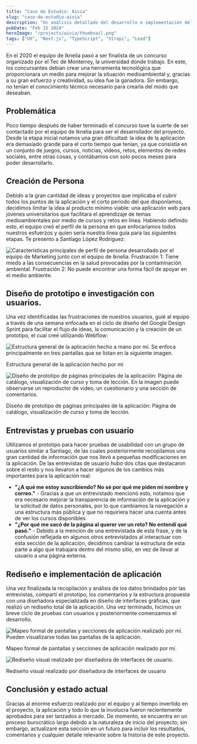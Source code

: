 ```yaml
---
title: "Caso de Estudio: Aivia"
slug: "caso-de-estudio-aivia"
description: "Un análisis detallado del desarrollo e implementación del proyecto Aivia"
pubDate: "Feb 15 2024"
heroImage: "/projects/aivia/thumbnail.png"
tags: ["UX", "Next.js", "TypeScript", "Strapi", "Lead"]
---
```


En el 2020 el equipo de Iknelia pasó a ser finalista de un concurso organizado por el Tec de Monterrey, la universidad donde trabajo. En este, los concursantes debían crear una herramienta tecnológica que proporcionara un medio para mejorar la situación medioambiental y, gracias a su gran esfuerzo y creatividad, su idea fue la ganadora. Sin embargo, no tenían el conocimiento técnico necesario para crearla del modo que deseaban.

## Problemática

Poco tiempo después de haber terminado el concurso tuve la suerte de ser contactado por el equipo de Iknelia para ser el desarrollador del proyecto. Desde la etapa inicial notamos una gran dificultad: la idea de la aplicación era demasiado grande para el corto tiempo que tenían, ya que consistía en un conjunto de juegos, cursos, noticias, videos, retos, elementos de redes sociales, entre otras cosas, y contábamos con solo pocos meses para poder desarrollarlo.

## Creación de Persona

Debido a la gran cantidad de ideas y proyectos que implicaba el cubrir todos los puntos de la aplicación y el corto periodo del que disponíamos, decidimos limitar la idea al producto mínimo viable: una aplicación web para jóvenes universitarios que facilitara el aprendizaje de temas medioambientales por medio de cursos y retos en línea. Habiendo definido esto, el equipo creó el perfil de la persona en que enfocaríamos todos nuestros esfuerzos y quien sería nuestra línea guía para las siguientes etapas. Te presento a Santiago López Rodríguez:

![Características principales de perfil de persona desarrollado por el equipo de Marketing junto con el equipo de Iknelia. Frustración 1: Tiene miedo a las consecuencias en la salud provocadas por la contaminación ambiental. Frustración 2: No puede encontrar una forma fácil de apoyar en el medio ambiente.](/projects/aivia/01-persona.png)


## Diseño de prototipo e investigación con usuarios.

Una vez identificadas las frustraciones de nuestros usuarios, guié al equipo a través de una semana enfocada en el ciclo de diseño del Google Design Sprint para facilitar el flujo de ideas, la comunicación y la creación de un prototipo, el cual creé utilizando Webflow:

![Estructura general de la aplicación hecho a mano por mí. Se enfoca principalmente en tres pantallas que se listan en la siguiente imagen.](/projects/aivia/02-mapa.png)

Estructura general de la aplicación hecho por mí


![Diseño de prototipo de páginas principales de la aplicación: Página de catálogo, visualización de curso y toma de lección. En la imagen puede observarse un reproductor de video, un cuestionario y una sección de comentarios.](/projects/aivia/03-prototipo.png)

Diseño de prototipo de páginas principales de la aplicación: Página de catálogo, visualización de curso y toma de lección.

## Entrevistas y pruebas con usuario

Utilizamos el prototipo para hacer pruebas de usabilidad con un grupo de usuarios similar a Santiago, de las cuales posteriormente recopilamos una gran cantidad de información que nos llevó a pequeñas modificaciones en la aplicación. De las entrevistas de usuario hubo dos citas que destacaron sobre el resto y nos llevaron a hacer algunos de los cambios más importantes para la aplicación real:

- **"¿A qué me estoy suscribiendo? No sé por qué me piden mi nombre y correo."** - Gracias a que un entrevistado mencionó esto, notamos que era necesario mejorar la transparencia de información de la aplicación y la solicitud de datos personales, por lo que cambiamos la navegación a una estructura más pública y que no requiriera hacer una cuenta antes de ver los cursos disponibles
- **"¿Por qué me sacó de la página al querer ver un reto? No entendí qué pasó."** - Debido a la mención de una entrevistada de esta frase, y de la confusión reflejada en algunos otros entrevistados al interactuar con esta sección de la aplicación, decidimos cambiar la estructura de esta parte a algo que trabajara dentro del mismo sitio, en vez de llevar al usuario a una página externa.


## Rediseño e implementación de aplicación

Una vez finalizada la recopilación y análisis de los datos brindados por las entrevistas, compartí el prototipo, los comentarios y la estructura propuesta con una diseñadora especializada en diseño de interfaces gráficas, que realizó un rediseño total de la aplicación. Una vez terminado, hicimos un breve ciclo de pruebas con usuarios y posteriormente comenzamos el desarrollo.

![Mapeo formal de pantallas y secciones de aplicación realizado por mí. Pueden visualizarse todas las pantallas de la aplicación.](/projects/aivia/04-mapa-2.png)

Mapeo formal de pantallas y secciones de aplicación realizado por mí.

![Rediseño visual realizado por diseñadora de interfaces de usuario.](/projects/aivia/05-redisenio.png)

Rediseño visual realizado por diseñadora de interfaces de usuario

## Conclusión y estado actual

Gracias al enorme esfuerzo realizado por el equipo y al tiempo invertido en el proyecto, la aplicación y todo lo que la involucra fueron recientemente aprobados para ser lanzados a mercado. De momento, se encuentra en un proceso burocrático largo debido a la naturaleza de inicio del proyecto; sin embargo, actualizaré esta sección en un futuro para incluir los resultados, comentarios y cualquier detalle relevante sobre la historia de este proyecto.